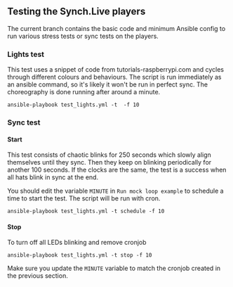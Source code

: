 ## Testing the Synch.Live players

The current branch contains the basic code and minimum Ansible config to
run various stress tests or sync tests on the players.

### Lights test

This test uses a snippet of code from tutorials-raspberrypi.com and
cycles through different colours and behaviours. The script is run
immediately as an ansible command, so it's likely it won't be run in
perfect sync. The choreography is done running after around a minute.

    ansible-playbook test_lights.yml -t  -f 10

### Sync test
#### Start

This test consists of chaotic blinks for 250 seconds which slowly align
themselves until they sync. Then they keep on blinking periodically for
another 100 seconds. If the clocks are the same, the test is a success
when all hats blink in sync at the end.

You should edit the variable `MINUTE` in `Run mock loop example` to
schedule a time to start the test. The script will be run with cron.

    ansible-playbook test_lights.yml -t schedule -f 10

#### Stop

To turn off all LEDs blinking and remove cronjob

    ansible-playbook test_lights.yml -t stop -f 10

Make sure you update the `MINUTE` variable to match the cronjob created
in the previous section.

